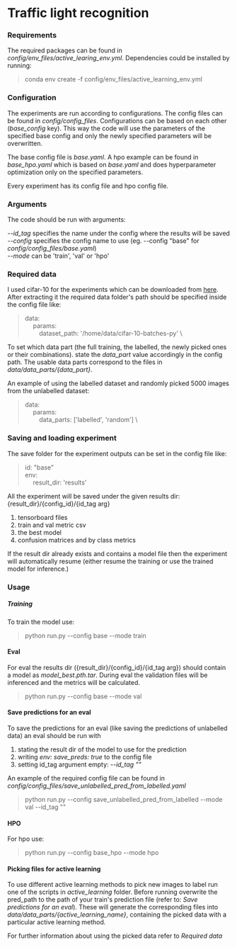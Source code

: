 # Traffic light recognition
### Requirements
The required packages can be found in *config/env_files/active_learing_env.yml*. 
Dependencies could be installed by running:
> conda env create -f config/env_files/active_learning_env.yml

### Configuration
The experiments are run according to configurations. The config files can be found in 
*config/config_files*.
Configurations can be based on each other (*base_config* key). This way the code will use the parameters of the specified 
base config and only the newly specified parameters will be overwritten.
 
The base config file is *base.yaml*. A hpo example can be found in *base_hpo.yaml*
which is based on *base.yaml* and does hyperparameter optimization only on the specified parameters.

Every experiment has its config file and hpo config file. 

### Arguments
The code should be run with arguments: 

*--id_tag* specifies the name under the config where the results will be saved \
*--config* specifies the config name to use (eg. --config "base" for *config/config_files/base.yaml*)\
*--mode* can be 'train', 'val' or 'hpo' 

### Required data
I used cifar-10 for the experiments which can be downloaded from 
[here](https://www.cs.toronto.edu/~kriz/cifar.html). 
After extracting it the required data folder's path should be specified inside the config file like:
> data: \
  &emsp; params: \
  &emsp;&emsp; dataset_path: '/home/data/cifar-10-batches-py' \

To set which data part (the full training, the labelled, the newly picked ones or their combinations).
state the *data_part* value accordingly in the config path. The usable data parts correspond to the files in
*data/data_parts/{data_part}*.

An example of using the labelled dataset and randomly picked 5000 images from the unlabelled dataset:
> data: \
&emsp; params: \
&emsp;&emsp; data_parts: ['labelled', 'random'] \

### Saving and loading experiment
The save folder for the experiment outputs can be set in the config file like:
> id: "base"\
  env: \
  &emsp; result_dir: 'results'

All the experiment will be saved under the given results dir: {result_dir}/{config_id}/{id_tag arg}
1. tensorboard files
2. train and val metric csv
3. the best model
4. confusion matrices and by class metrics

If the result dir already exists and contains a model file then the experiment will automatically resume
(either resume the training or use the trained model for inference.)

### Usage
##### Training
To train the model use:
> python run.py --config base --mode train

#### Eval
For eval the  results dir ({result_dir}/{config_id}/{id_tag arg}) should contain a model as 
*model_best.pth.tar*. During eval the validation files will be inferenced and the metrics will be calculated.
> python run.py --config base --mode val

#### Save predictions for an eval
To save the predictions for an eval (like saving the predictions of unlabelled data)
an eval should be run with 
1. stating the result dir of the model to use for the prediction 
2. writing *env: save_preds: true* to the config file
3. setting id_tag argument empty: *--id_tag ""*

An example of the required config file can be found in *config/config_files/save_unlabelled_pred_from_labelled.yaml*
> python run.py --config save_unlabelled_pred_from_labelled --mode val --id_tag ""

#### HPO
For hpo use:
> python run.py --config base_hpo --mode hpo

#### Picking files for active learning
To use different active learning methods to pick new images to label run one of the scripts in *active_learning* 
folder. Before running overwrite the pred_path to the path of your train's prediction file 
(refer to:  *Save predictions for an eval*).
These will generate the corresponding files into *data/data_parts/{active_learning_name}*, containing the picked data with a particular active
learning method.

For further information about using the picked data refer to *Required data* 
